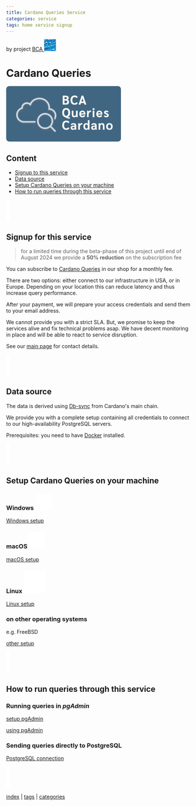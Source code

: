 ```yaml
---
title: Cardano Queries Service
categories: service
tags: home service signup
---
```


by project [BCA ![BCA Blockchain Data Analytics](images/Blockchain-Data-Analytics_32.png)](https://github.com/Blockchain-Data-Analytics)

# Cardano Queries

![Cardano Queries icon](images/BCA_Queries_logo_filled.png)

## Content

- [Signup to this service](#signup-for-this-service)
- [Data source](#data-source)
- [Setup Cardano Queries on your machine](#setup-cardano-queries-on-your-machine)
- [How to run queries through this service](#how-to-run-queries-through-this-service)

![   ](images/vspace.png)

## Signup for this service

> for a limited time during the beta-phase of this project until end of August 2024 we provide a **50% reduction** on the subscription fee

You can subscribe to [Cardano Queries](https://shop.bca.sbclab.net/products/cardano-queries) in our shop for a monthly fee.

There are two options: either connect to our infrastructure in USA, or in Europe. Depending on your location this can reduce latency and thus increase query performance. 

After your payment, we will prepare your access credentials and send them to your email address.

We cannot provide you with a strict SLA. But, we promise to keep the services alive and fix technical problems asap. We have decent monitoring in place and will be able to react to service disruption.

See our [main page](https://github.com/Blockchain-Data-Analytics) for contact details.

![   ](images/vspace.png)

## Data source

The data is derived using [Db-sync](https://github.com/IntersectMBO/cardano-db-sync) from Cardano's main chain.

We provide you with a complete setup containing all credentials to connect to our high-availability PostgreSQL servers.

Prerequisites: you need to have [Docker](https://www.docker.com/products/docker-desktop/) installed.

![   ](images/vspace.png)

## Setup Cardano Queries on your machine

### Windows ![Windows](images/win.png)

[Windows setup](01_setup_win.md)

### macOS ![macOS](images/mac.png)

[macOS setup](02_setup_mac.md)

### Linux ![Linux](images/linux.png)

[Linux setup](03_setup_linux.md)

### on other operating systems

e.g. FreeBSD

[other setup](04_setup_other.md)

![   ](images/vspace.png)

## How to run queries through this service

### Running queries in _pgAdmin_

[setup pgAdmin](11_setup_pgadmin.md)

[using pgAdmin](10_use_pgadmin.md)

### Sending queries directly to PostgreSQL

[PostgreSQL connection](20_direct_pg.md)


![   ](images/vspace.png)

[index](60_index.md) | [tags](50_tags.md) | [categories](40_categories.md)
